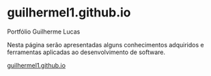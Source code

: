 # guilhermel1.github.io
Portfólio Guilherme Lucas

Nesta página serão apresentadas alguns conhecimentos adquiridos e ferramentas aplicadas ao desenvolvimento de software.

<!-- <iframe name="iframe_a" height="300px" width="100%" title="Iframe Example"></iframe>

<p><a href="https://www.w3schools.com" target="iframe_a">W3Schools.com</a></p>

<p><a href="https://guilhermel1.github.io" target="iframe_a">guilhermel1.github.io</a></p> -->




<p><a href="https://guilhermel1.github.io" target="_blank">guilhermel1.github.io</a></p>
